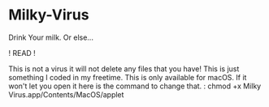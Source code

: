 # Milky-Virus
Drink Your milk. Or else...

! READ !

This is not a virus it will not delete any files that you have!
This is just something I coded in my freetime.
This is only available for macOS.
If it won't let you open it here is the command to change that. :
chmod +x Milky Virus.app/Contents/MacOS/applet
